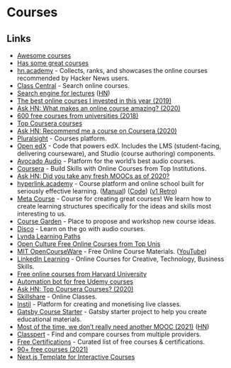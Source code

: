 # Courses

## Links

- [Awesome courses](https://github.com/learn-anything/courses)
- [Has some great courses](http://computing.dcu.ie/~humphrys/)
- [hn.academy](https://hn.academy/) - Collects, ranks, and showcases the online courses recommended by Hacker News users.
- [Class Central](https://www.classcentral.com/) - Search online courses.
- [Search engine for lectures](https://www.findlectures.com/) ([HN](https://news.ycombinator.com/item?id=14484549))
- [The best online courses I invested in this year (2019)](https://mariepoulin.com/blog/the-best-investments-i-made-in-my-business-this-year/)
- [Ask HN: What makes an online course amazing? (2020)](https://news.ycombinator.com/item?id=22580520)
- [600 free courses from universities (2018)](https://www.classcentral.com/report/new-courses-october-2018/)
- [Top Coursera courses](https://www.classcentral.com/provider/coursera?sort=rating-up)
- [Ask HN: Recommend me a course on Coursera (2020)](https://news.ycombinator.com/item?id=22826722)
- [Pluralsight](https://www.pluralsight.com/) - Courses platform.
- [Open edX](https://github.com/edx/edx-platform) - Code that powers edX. Includes the LMS (student-facing, delivering courseware), and Studio (course authoring) components.
- [Avocado Audio](https://www.avocadoaudio.com/) - Platform for the world’s best audio courses.
- [Coursera](https://www.coursera.org/) - Build Skills with Online Courses from Top Institutions.
- [Ask HN: Did you take any fresh MOOCs as of 2020?](https://news.ycombinator.com/item?id=23722680)
- [hyperlink.academy](https://hyperlink.academy/) - Course platform and online school built for seriously effective learning. ([Manual](https://hyperlink.academy/manual)) ([Code](https://gitlab.com/jaredpereira/hyperlink-academy)) ([v1 Retro](https://awarm.space/fast/008-hyperlinkv1-retro))
- [Meta Course](https://hyperlink.academy/courses/the-meta-course/1) - Course for creating great courses! We learn how to create learning structures specifically for the ideas and skills most interesting to us.
- [Course Garden](https://forum.hyperlink.academy/c/course-garden/15) - Place to propose and workshop new course ideas.
- [Disco](https://www.heydisco.com/) - Learn on the go with audio courses.
- [Lynda Learning Paths](https://www.lynda.com/learning-paths/)
- [Open Culture Free Online Courses from Top Unis](https://www.openculture.com/freeonlinecourses)
- [MIT OpenCourseWare](https://ocw.mit.edu/) - Free Online Course Materials. ([YouTube](https://www.youtube.com/c/mitocw/playlists))
- [LinkedIn Learning](https://www.linkedin.com/learning/me) - Online Courses for Creative, Technology, Business Skills.
- [Free online courses from Harvard University](https://www.edx.org/school/harvardx)
- [Automation bot for free Udemy courses](https://github.com/dimakiss/Udemy_bot)
- [Ask HN: Top Coursera Courses? (2020)](https://news.ycombinator.com/item?id=25245125)
- [Skillshare](https://www.skillshare.com/) - Online Classes.
- [Instil](https://instil.live/) - Platform for creating and monetising live classes.
- [Gatsby Course Starter](https://github.com/btholt/gatsby-course-starter) - Gatsby starter project to help you create educational materials.
- [Most of the time, we don’t really need another MOOC (2021)](https://eugeneyan.com/writing/you-dont-need-another-mooc/) ([HN](https://news.ycombinator.com/item?id=25931498))
- [Classpert](https://classpert.com/) - Find and compare courses from multiple providers.
- [Free Certifications](https://github.com/cloudcommunity/Free-Certifications) - Curated list of free courses & certifications.
- [90+ free courses (2021)](https://custom-writing.org/blog/free-online-courses)
- [Next.js Template for Interactive Courses](https://github.com/scastiel/nextjs-course-template)
